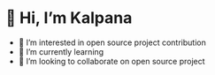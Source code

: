 #  👋 Hi, I’m Kalpana
- 👀 I’m interested in open source project contribution 
- 🌱 I’m currently learning 
- 💞️ I’m looking to collaborate on open source project

<!---
kalpana303/kalpana303 is a ✨ special ✨ repository because its `README.md` (this file) appears on your GitHub profile.
You can click the Preview link to take a look at your changes.
--->
